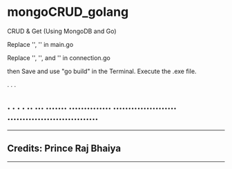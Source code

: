 # mongoCRUD_golang
CRUD &amp; Get (Using MongoDB and Go)

Replace '<database-name>', '<collection-name>'   in main.go

Replace '<username>', '<password>', and '<clustername>'   in connection.go
  
then Save and use "go build" in the Terminal.
Execute the .exe file.

.
.
.



.
.
.
.
..
...
.......
..............
.....................
..............................
-----------------------------------
------------------------------------
Credits: Prince Raj Bhaiya
------------------------------------
-----------------------------------
